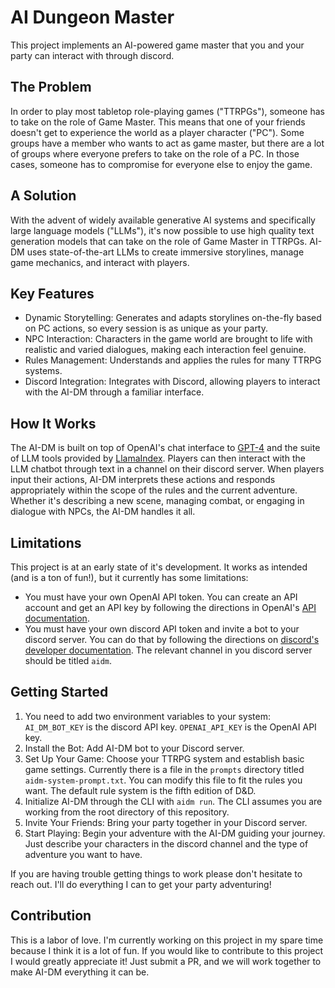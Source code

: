 # AI Dungeon Master

This project implements an AI-powered game master that you and your party can interact with through discord.

## The Problem
In order to play most tabletop role-playing games ("TTRPGs"), someone has to take on the role of Game Master. This means that one of your friends doesn't get to experience the world as a player character ("PC"). Some groups have a member who wants to act as game master, but there are a lot of groups where everyone prefers to take on the role of a PC. In those cases, someone has to compromise for everyone else to enjoy the game.

## A Solution
With the advent of widely available generative AI systems and specifically large language models ("LLMs"), it's now possible to use high quality text generation models that can take on the role of Game Master in TTRPGs. AI-DM uses state-of-the-art LLMs to create immersive storylines, manage game mechanics, and interact with players.

## Key Features
* Dynamic Storytelling: Generates and adapts storylines on-the-fly based on PC actions, so every session is as unique as your party.
* NPC Interaction: Characters in the game world are brought to life with realistic and varied dialogues, making each interaction feel genuine.
* Rules Management: Understands and applies the rules for many TTRPG systems.
* Discord Integration: Integrates with Discord, allowing players to interact with the AI-DM through a familiar interface.

## How It Works
The AI-DM is built on top of OpenAI's chat interface to [GPT-4](https://openai.com/gpt-4) and the suite of LLM tools provided by [LlamaIndex](https://docs.llamaindex.ai/en/stable/). Players can then interact with the LLM chatbot through text in a channel on their discord server. When players input their actions, AI-DM interprets these actions and responds appropriately within the scope of the rules and the current adventure. Whether it's describing a new scene, managing combat, or engaging in dialogue with NPCs, the AI-DM handles it all.

## Limitations
This project is at an early state of it's development. It works as intended (and is a ton of fun!), but it currently has some limitations:
* You must have your own OpenAI API token. You can create an API account and get an API key by following the directions in OpenAI's [API documentation](https://openai.com/product).
* You must have your own discord API token and invite a bot to your discord server. You can do that by following the directions on [discord's developer documentation](https://discord.com/developers/docs/intro). The relevant channel in you discord server should be titled `aidm`.

## Getting Started
1. You need to add two environment variables to your system: `AI_DM_BOT_KEY` is the discord API key. `OPENAI_API_KEY` is the OpenAI API key.
2. Install the Bot: Add AI-DM bot to your Discord server.
3. Set Up Your Game: Choose your TTRPG system and establish basic game settings. Currently there is a file in the `prompts` directory titled `aidm-system-prompt.txt`. You can modify this file to fit the rules you want. The default rule system is the fifth edition of D&D.
4. Initialize AI-DM through the CLI with `aidm run`. The CLI assumes you are working from the root directory of this repository.
5. Invite Your Friends: Bring your party together in your Discord server.
6. Start Playing: Begin your adventure with the AI-DM guiding your journey. Just describe your characters in the discord channel and the type of adventure you want to have.

If you are having trouble getting things to work please don't hesitate to reach out. I'll do everything I can to get your party adventuring!

## Contribution
This is a labor of love. I'm currently working on this project in my spare time because I think it is a lot of fun. If you would like to contribute to this project I would greatly appreciate it! Just submit a PR, and we will work together to make AI-DM everything it can be.
